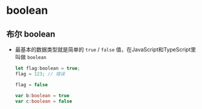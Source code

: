 # boolean

## 布尔 boolean

  - 最基本的数据类型就是简单的 `true` / `false` 值，在JavaScript和TypeScript里叫做 `boolean`

    ```javascript
    let flag:boolean = true;
    flag = 123; // 错误

    flag = false
    ```

    ```ts
    var b:boolean = true
    var c:boolean = false
    ```
